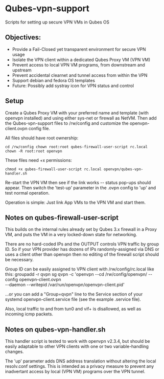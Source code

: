 # Qubes-vpn-support
Scripts for setting up secure VPN VMs in Qubes OS

Objectives:
-
* Provide a Fail-Closed yet transparent environment for secure VPN usage
* Isolate the VPN client within a dedicated Qubes Proxy VM (VPN VM)
* Prevent access to local VPN VM programs, from downstream and upstream
* Prevent accidental clearnet and tunnel access from within the VPN
* Support debian and fedora OS templates
* Future: Possibly add systray icon for VPN status and control

Setup
-
Create a Qubes Proxy VM with your preferred name and template (with openvpn installed) and using either sys-net or firewall as NetVM. Then add the Qubes-vpn-support files to /rw/config and customize the openvpn-client.ovpn config file.

All files should have root ownership:

`
cd /rw/config
chown root:root qubes-firewall-user-script rc.local
chown -R root:root openvpn
`

These files need +x permissions:

`chmod +x qubes-firewall-user-script rc.local openvpn/qubes-vpn-handler.sh
`

Re-start the VPN VM then see if the link works -- status pop-ups should appear. Then switch the 'test-up' parameter in the .ovpn config to 'up' and test normal operation.

Operation is simple: Just link App VMs to the VPN VM and start them.

Notes on qubes-firewall-user-script
-
This builds on the internal rules already set by Qubes 3.x firewall in a Proxy VM, and puts the VM in a very locked-down state for networking.

There are no hard-coded IPs and the OUTPUT controls VPN traffic by group ID. So if your VPN provider has dozens of IPs randomly-assigned via DNS or uses a client other than openvpn then no editing of the firewall script should be necessary.

Group ID can be easily assigned to VPN client with /rw/config/rc.local like this:
    groupadd -r qvpn
    sg qvpn -c 'openvpn --cd /rw/config/openvpn/ --config openvpn-client.ovpn \
    --daemon --writepid /var/run/openvpn/openvpn-client.pid'

...or you can add a "Group=qvpn" line to the Service section of your systemd openvpn-client.service file (see the example .service file).

Also, local traffic to and from tun0 and vif+ is disallowed, as well as incoming icmp packets.

Notes on qubes-vpn-handler.sh
-
This handler script is tested to work with openvpn v2.3.4, but should be easily adaptable to other VPN clients with one or two variable-handling changes.

The 'up' parameter adds DNS address translation without altering the local resolv.conf settings. This is intended as a privacy measure to prevent any inadvertant access by local (VPN VM) programs over the VPN tunnel.
